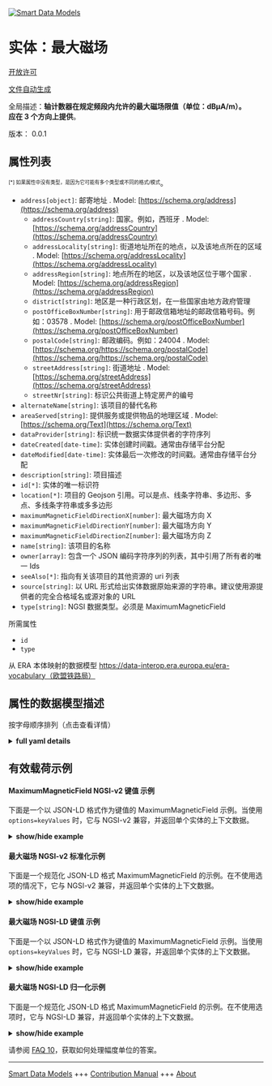 <!-- 10-Header -->    
[![Smart Data Models](https://smartdatamodels.org/wp-content/uploads/2022/01/SmartDataModels_logo.png "Logo")](https://smartdatamodels.org)    
实体：最大磁场    
=======<!-- /10-Header -->    
<!-- 15-License -->    
[开放许可](https://github.com/smart-data-models//dataModel.ERA/blob/master/MaximumMagneticField/LICENSE.md)    
[文件自动生成](https://docs.google.com/presentation/d/e/2PACX-1vTs-Ng5dIAwkg91oTTUdt8ua7woBXhPnwavZ0FxgR8BsAI_Ek3C5q97Nd94HS8KhP-r_quD4H0fgyt3/pub?start=false&loop=false&delayms=3000#slide=id.gb715ace035_0_60)    
<!-- /15-License -->    
<!-- 20-Description -->    
全局描述：**轴计数器在规定频段内允许的最大磁场限值（单位：dBµA/m）。    
应在 3 个方向上提供**。    
版本： 0.0.1    
<!-- /20-Description -->    
<!-- 30-PropertiesList -->    
## 属性列表    
<sup><sub>[*] 如果属性中没有类型，是因为它可能有多个类型或不同的格式/模式</sub></sup>。    
- `address[object]`: 邮寄地址  . Model: [https://schema.org/address](https://schema.org/address)	- `addressCountry[string]`: 国家。例如，西班牙  . Model: [https://schema.org/addressCountry](https://schema.org/addressCountry)    
	- `addressLocality[string]`: 街道地址所在的地点，以及该地点所在的区域  . Model: [https://schema.org/addressLocality](https://schema.org/addressLocality)    
	- `addressRegion[string]`: 地点所在的地区，以及该地区位于哪个国家  . Model: [https://schema.org/addressRegion](https://schema.org/addressRegion)    
	- `district[string]`: 地区是一种行政区划，在一些国家由地方政府管理      
	- `postOfficeBoxNumber[string]`: 用于邮政信箱地址的邮政信箱号码。例如：03578  . Model: [https://schema.org/postOfficeBoxNumber](https://schema.org/postOfficeBoxNumber)    
	- `postalCode[string]`: 邮政编码。例如：24004  . Model: [https://schema.org/https://schema.org/postalCode](https://schema.org/https://schema.org/postalCode)    
	- `streetAddress[string]`: 街道地址  . Model: [https://schema.org/streetAddress](https://schema.org/streetAddress)    
	- `streetNr[string]`: 标识公共街道上特定房产的编号      
- `alternateName[string]`: 该项目的替代名称  - `areaServed[string]`: 提供服务或提供物品的地理区域  . Model: [https://schema.org/Text](https://schema.org/Text)- `dataProvider[string]`: 标识统一数据实体提供者的字符序列  - `dateCreated[date-time]`: 实体创建时间戳。通常由存储平台分配  - `dateModified[date-time]`: 实体最后一次修改的时间戳。通常由存储平台分配  - `description[string]`: 项目描述  - `id[*]`: 实体的唯一标识符  - `location[*]`: 项目的 Geojson 引用。可以是点、线条字符串、多边形、多点、多线条字符串或多多边形  - `maximumMagneticFieldDirectionX[number]`: 最大磁场方向 X  - `maximumMagneticFieldDirectionY[number]`: 最大磁场方向 Y  - `maximumMagneticFieldDirectionZ[number]`: 最大磁场方向 Z  - `name[string]`: 该项目的名称  - `owner[array]`: 包含一个 JSON 编码字符序列的列表，其中引用了所有者的唯一 Ids  - `seeAlso[*]`: 指向有关该项目的其他资源的 uri 列表  - `source[string]`: 以 URL 形式给出实体数据原始来源的字符串。建议使用源提供者的完全合格域名或源对象的 URL  - `type[string]`: NGSI 数据类型。必须是 MaximumMagneticField  <!-- /30-PropertiesList -->    
<!-- 35-RequiredProperties -->    
所需属性    
- `id`  - `type`  <!-- /35-RequiredProperties -->    
<!-- 40-RequiredProperties -->    
从 ERA 本体映射的数据模型 https://data-interop.era.europa.eu/era-vocabulary（欧盟铁路局）    
<!-- /40-RequiredProperties -->    
<!-- 50-DataModelHeader -->    
## 属性的数据模型描述    
按字母顺序排列（点击查看详情）    
<!-- /50-DataModelHeader -->    
<!-- 60-ModelYaml -->    
<details><summary><strong>full yaml details</strong></summary>      
```yaml    
MaximumMagneticField:      
  description: |-      
    The maximum magnetic field limits allowed for axle counters (in dBµA/m) for a defined frequency band.      
    It should be provided in 3 directions.      
  properties:      
    address:      
      description: The mailing address      
      properties:      
        addressCountry:      
          description: 'The country. For example, Spain'      
          type: string      
          x-ngsi:      
            model: https://schema.org/addressCountry      
            type: Property      
        addressLocality:      
          description: 'The locality in which the street address is, and which is in the region'      
          type: string      
          x-ngsi:      
            model: https://schema.org/addressLocality      
            type: Property      
        addressRegion:      
          description: 'The region in which the locality is, and which is in the country'      
          type: string      
          x-ngsi:      
            model: https://schema.org/addressRegion      
            type: Property      
        district:      
          description: 'A district is a type of administrative division that, in some countries, is managed by the local government'      
          type: string      
          x-ngsi:      
            type: Property      
        postOfficeBoxNumber:      
          description: 'The post office box number for PO box addresses. For example, 03578'      
          type: string      
          x-ngsi:      
            model: https://schema.org/postOfficeBoxNumber      
            type: Property      
        postalCode:      
          description: 'The postal code. For example, 24004'      
          type: string      
          x-ngsi:      
            model: https://schema.org/https://schema.org/postalCode      
            type: Property      
        streetAddress:      
          description: The street address      
          type: string      
          x-ngsi:      
            model: https://schema.org/streetAddress      
            type: Property      
        streetNr:      
          description: Number identifying a specific property on a public street      
          type: string      
          x-ngsi:      
            type: Property      
      type: object      
      x-ngsi:      
        model: https://schema.org/address      
        type: Property      
    alternateName:      
      description: An alternative name for this item      
      type: string      
      x-ngsi:      
        type: Property      
    areaServed:      
      description: The geographic area where a service or offered item is provided      
      type: string      
      x-ngsi:      
        model: https://schema.org/Text      
        type: Property      
    dataProvider:      
      description: A sequence of characters identifying the provider of the harmonised data entity      
      type: string      
      x-ngsi:      
        type: Property      
    dateCreated:      
      description: Entity creation timestamp. This will usually be allocated by the storage platform      
      format: date-time      
      type: string      
      x-ngsi:      
        type: Property      
    dateModified:      
      description: Timestamp of the last modification of the entity. This will usually be allocated by the storage platform      
      format: date-time      
      type: string      
      x-ngsi:      
        type: Property      
    description:      
      description: A description of this item      
      type: string      
      x-ngsi:      
        type: Property      
    id:      
      anyOf:      
        - description: Identifier format of any NGSI entity      
          maxLength: 256      
          minLength: 1      
          pattern: ^[\w\-\.\{\}\$\+\*\[\]`|~^@!,:\\]+$      
          type: string      
          x-ngsi:      
            type: Property      
        - description: Identifier format of any NGSI entity      
          format: uri      
          type: string      
          x-ngsi:      
            type: Property      
      description: Unique identifier of the entity      
      x-ngsi:      
        type: Property      
    location:      
      description: 'Geojson reference to the item. It can be Point, LineString, Polygon, MultiPoint, MultiLineString or MultiPolygon'      
      oneOf:      
        - description: Geojson reference to the item. Point      
          properties:      
            bbox:      
              items:      
                type: number      
              minItems: 4      
              type: array      
            coordinates:      
              items:      
                type: number      
              minItems: 2      
              type: array      
            type:      
              enum:      
                - Point      
              type: string      
          required:      
            - type      
            - coordinates      
          title: GeoJSON Point      
          type: object      
          x-ngsi:      
            type: GeoProperty      
        - description: Geojson reference to the item. LineString      
          properties:      
            bbox:      
              items:      
                type: number      
              minItems: 4      
              type: array      
            coordinates:      
              items:      
                items:      
                  type: number      
                minItems: 2      
                type: array      
              minItems: 2      
              type: array      
            type:      
              enum:      
                - LineString      
              type: string      
          required:      
            - type      
            - coordinates      
          title: GeoJSON LineString      
          type: object      
          x-ngsi:      
            type: GeoProperty      
        - description: Geojson reference to the item. Polygon      
          properties:      
            bbox:      
              items:      
                type: number      
              minItems: 4      
              type: array      
            coordinates:      
              items:      
                items:      
                  items:      
                    type: number      
                  minItems: 2      
                  type: array      
                minItems: 4      
                type: array      
              type: array      
            type:      
              enum:      
                - Polygon      
              type: string      
          required:      
            - type      
            - coordinates      
          title: GeoJSON Polygon      
          type: object      
          x-ngsi:      
            type: GeoProperty      
        - description: Geojson reference to the item. MultiPoint      
          properties:      
            bbox:      
              items:      
                type: number      
              minItems: 4      
              type: array      
            coordinates:      
              items:      
                items:      
                  type: number      
                minItems: 2      
                type: array      
              type: array      
            type:      
              enum:      
                - MultiPoint      
              type: string      
          required:      
            - type      
            - coordinates      
          title: GeoJSON MultiPoint      
          type: object      
          x-ngsi:      
            type: GeoProperty      
        - description: Geojson reference to the item. MultiLineString      
          properties:      
            bbox:      
              items:      
                type: number      
              minItems: 4      
              type: array      
            coordinates:      
              items:      
                items:      
                  items:      
                    type: number      
                  minItems: 2      
                  type: array      
                minItems: 2      
                type: array      
              type: array      
            type:      
              enum:      
                - MultiLineString      
              type: string      
          required:      
            - type      
            - coordinates      
          title: GeoJSON MultiLineString      
          type: object      
          x-ngsi:      
            type: GeoProperty      
        - description: Geojson reference to the item. MultiLineString      
          properties:      
            bbox:      
              items:      
                type: number      
              minItems: 4      
              type: array      
            coordinates:      
              items:      
                items:      
                  items:      
                    items:      
                      type: number      
                    minItems: 2      
                    type: array      
                  minItems: 4      
                  type: array      
                type: array      
              type: array      
            type:      
              enum:      
                - MultiPolygon      
              type: string      
          required:      
            - type      
            - coordinates      
          title: GeoJSON MultiPolygon      
          type: object      
          x-ngsi:      
            type: GeoProperty      
      x-ngsi:      
        type: GeoProperty      
    maximumMagneticFieldDirectionX:      
      description: Maximum magnetic field direction X      
      type: number      
      x-ngsi:      
        type: Property      
    maximumMagneticFieldDirectionY:      
      description: Maximum magnetic field direction Y      
      type: number      
      x-ngsi:      
        type: Property      
    maximumMagneticFieldDirectionZ:      
      description: Maximum magnetic field direction Z      
      type: number      
      x-ngsi:      
        type: Property      
    name:      
      description: The name of this item      
      type: string      
      x-ngsi:      
        type: Property      
    owner:      
      description: A List containing a JSON encoded sequence of characters referencing the unique Ids of the owner(s)      
      items:      
        anyOf:      
          - description: Identifier format of any NGSI entity      
            maxLength: 256      
            minLength: 1      
            pattern: ^[\w\-\.\{\}\$\+\*\[\]`|~^@!,:\\]+$      
            type: string      
            x-ngsi:      
              type: Property      
          - description: Identifier format of any NGSI entity      
            format: uri      
            type: string      
            x-ngsi:      
              type: Property      
        description: Unique identifier of the entity      
        x-ngsi:      
          type: Property      
      type: array      
      x-ngsi:      
        type: Property      
    seeAlso:      
      description: list of uri pointing to additional resources about the item      
      oneOf:      
        - items:      
            format: uri      
            type: string      
          minItems: 1      
          type: array      
        - format: uri      
          type: string      
      x-ngsi:      
        type: Property      
    source:      
      description: 'A sequence of characters giving the original source of the entity data as a URL. Recommended to be the fully qualified domain name of the source provider, or the URL to the source object'      
      type: string      
      x-ngsi:      
        type: Property      
    type:      
      description: NGSI data type. It has to be MaximumMagneticField      
      enum:      
        - MaximumMagneticField      
      type: string      
      x-ngsi:      
        type: Property      
  required:      
    - id      
    - type      
  type: object      
  x-derived-from: http://data.europa.eu/949/MaximumMagneticField      
  x-disclaimer: 'Redistribution and use in source and binary forms, with or without modification, are permitted  provided that the license conditions are met. Copyleft (c) 2023 Contributors to Smart Data Models Program'      
  x-license-url: https://github.com/smart-data-models/dataModel.ERA/blob/master/MaximumMagneticField/LICENSE.md      
  x-model-schema: https://smart-data-models.github.io/dataModel.ERA/Certificate/schema.json      
  x-model-tags: 'ERA vocabulary, railway, train'      
  x-version: 0.0.1      
```    
</details>      
<!-- /60-ModelYaml -->    
<!-- 70-MiddleNotes -->    
<!-- /70-MiddleNotes -->    
<!-- 80-Examples -->    
## 有效载荷示例    
#### MaximumMagneticField NGSI-v2 键值 示例    
下面是一个以 JSON-LD 格式作为键值的 MaximumMagneticField 示例。当使用 `options=keyValues` 时，它与 NGSI-v2 兼容，并返回单个实体的上下文数据。    
<details><summary><strong>show/hide example</strong></summary>      
```json  
{  
  "id": "urn:ngsi-ld:MaximumMagneticField:id:RBVW:96380852",  
  "dateCreated": "1992-07-01T01:29:02Z",  
  "dateModified": "2022-07-21T07:13:50Z",  
  "source": "Method modern phone whatever thing. Discussion example your dog fund serv",  
  "name": "Nothing church tonight church do",  
  "alternateName": "Near second chance respond energy. Within try notice oil. Almost either worker school game list improve.",  
  "description": "Difficu",  
  "dataProvider": "Protect relationship almost movie hand when. End foot woman military appear manage meet long. Threat r",  
  "owner": [  
    "urn:ngsi-ld:MaximumMagneticField:items:VXOI:93063711",  
    "urn:ngsi-ld:MaximumMagneticField:items:YGLS:61846331"  
  ],  
  "seeAlso": [  
    "urn:ngsi-ld:MaximumMagneticField:items:LSEW:60720157"  
  ],  
  "location": {  
    "type": "Point",  
    "coordinates": [  
      12.1959295,  
      -80.960856  
    ]  
  },  
  "address": {  
    "streetAddress": "Number nature rock important pull. Much concern up certainly p",  
    "addressLocality": "Region may realize sign my. Wester",  
    "addressRegion": "Project resource recent require bank sell. Similar finish audience end.",  
    "addressCountry": "Experience institution case officer. Window section area information. College or sport charge remember thing give.",  
    "postalCode": "Season check including hard light skill. Firm town nice. Letter",  
    "postOfficeBoxNumber": "Fire gun push somebody concern pretty away what. Bit hotel say discuss. Small similar common whether painting stock.",  
    "streetNr": "Series baby such probably cell court. Pretty value still sit chance party. Dra",  
    "district": "Allow site finally evidence green."  
  },  
  "areaServed": "Employee they catch fight suggest. Executive positive eight piece.",  
  "type": "MaximumMagneticField",  
  "maximumMagneticFieldDirectionX": 864,  
  "maximumMagneticFieldDirectionY": 864,  
  "maximumMagneticFieldDirectionZ": 864,  
  "context": [  
    "https://raw.githubusercontent.com/smart-data-models/dataModel.ERA/master/context.jsonld"  
  ]  
}  
```  
</details>    
#### 最大磁场 NGSI-v2 标准化示例    
下面是一个规范化 JSON-LD 格式 MaximumMagneticField 的示例。在不使用选项的情况下，它与 NGSI-v2 兼容，并返回单个实体的上下文数据。    
<details><summary><strong>show/hide example</strong></summary>      
```json  
{  
  "id": "urn:ngsi-ld:MaximumMagneticField:id:RBVW:96380852",  
  "dateCreated": {  
    "type": "DateTime",  
    "value": "1992-07-01T01:29:02Z"  
  },  
  "dateModified": {  
    "type": "DateTime",  
    "value": "2022-07-21T07:13:50Z"  
  },  
  "source": {  
    "type": "Text",  
    "value": "Method modern phone whatever thing. Discussion example your dog fund serv"  
  },  
  "name": {  
    "type": "Text",  
    "value": "Nothing church tonight church do"  
  },  
  "alternateName": {  
    "type": "Text",  
    "value": "Near second chance respond energy. Within try notice oil. Almost either worker school game list improve."  
  },  
  "description": {  
    "type": "Text",  
    "value": "Difficu"  
  },  
  "dataProvider": {  
    "type": "Text",  
    "value": "Protect relationship almost movie hand when. End foot woman military appear manage meet long. Threat r"  
  },  
  "owner": {  
    "type": "StructuredValue",  
    "value": [  
      "urn:ngsi-ld:MaximumMagneticField:items:VXOI:93063711",  
      "urn:ngsi-ld:MaximumMagneticField:items:YGLS:61846331"  
    ]  
  },  
  "seeAlso": {  
    "type": "StructuredValue",  
    "value": [  
      "urn:ngsi-ld:MaximumMagneticField:items:LSEW:60720157"  
    ]  
  },  
  "location": {  
    "type": "geo:json",  
    "value": {  
      "type": "Point",  
      "coordinates": [  
        12.1959295,  
        -80.960856  
      ]  
    }  
  },  
  "address": {  
    "type": "StructuredValue",  
    "value": {  
      "streetAddress": "Number nature rock important pull. Much concern up certainly p",  
      "addressLocality": "Region may realize sign my. Wester",  
      "addressRegion": "Project resource recent require bank sell. Similar finish audience end.",  
      "addressCountry": "Experience institution case officer. Window section area information. College or sport charge remember thing give.",  
      "postalCode": "Season check including hard light skill. Firm town nice. Letter",  
      "postOfficeBoxNumber": "Fire gun push somebody concern pretty away what. Bit hotel say discuss. Small similar common whether painting stock.",  
      "streetNr": "Series baby such probably cell court. Pretty value still sit chance party. Dra",  
      "district": "Allow site finally evidence green."  
    }  
  },  
  "areaServed": {  
    "type": "Text",  
    "value": "Employee they catch fight suggest. Executive positive eight piece."  
  },  
  "type": "MaximumMagneticField",  
  "maximumMagneticFieldDirectionX": {  
    "type": "Number",  
    "value": 864  
  },  
  "maximumMagneticFieldDirectionY": {  
    "type": "Number",  
    "value": 864  
  },  
  "maximumMagneticFieldDirectionZ": {  
    "type": "Number",  
    "value": 864  
  },  
  "context": {  
    "type": "StructuredValue",  
    "value": [  
      "https://raw.githubusercontent.com/smart-data-models/dataModel.ERA/master/context.jsonld"  
    ]  
  }  
}  
```  
</details>    
#### 最大磁场 NGSI-LD 键值 示例    
下面是一个以 JSON-LD 格式作为键值的 MaximumMagneticField 示例。当使用 `options=keyValues` 时，它与 NGSI-LD 兼容，并返回单个实体的上下文数据。    
<details><summary><strong>show/hide example</strong></summary>      
```json  
{  
  "id": "urn:ngsi-ld:MaximumMagneticField:id:RBVW:96380852",  
  "dateCreated": "1992-07-01T01:29:02Z",  
  "dateModified": "2022-07-21T07:13:50Z",  
  "source": "Method modern phone whatever thing. Discussion example your dog fund serv",  
  "name": "Nothing church tonight church do",  
  "alternateName": "Near second chance respond energy. Within try notice oil. Almost either worker school game list improve.",  
  "description": "Difficu",  
  "dataProvider": "Protect relationship almost movie hand when. End foot woman military appear manage meet long. Threat r",  
  "owner": [  
    "urn:ngsi-ld:MaximumMagneticField:items:VXOI:93063711",  
    "urn:ngsi-ld:MaximumMagneticField:items:YGLS:61846331"  
  ],  
  "seeAlso": [  
    "urn:ngsi-ld:MaximumMagneticField:items:LSEW:60720157"  
  ],  
  "location": {  
    "type": "Point",  
    "coordinates": [  
      12.1959295,  
      -80.960856  
    ]  
  },  
  "address": {  
    "streetAddress": "Number nature rock important pull. Much concern up certainly p",  
    "addressLocality": "Region may realize sign my. Wester",  
    "addressRegion": "Project resource recent require bank sell. Similar finish audience end.",  
    "addressCountry": "Experience institution case officer. Window section area information. College or sport charge remember thing give.",  
    "postalCode": "Season check including hard light skill. Firm town nice. Letter",  
    "postOfficeBoxNumber": "Fire gun push somebody concern pretty away what. Bit hotel say discuss. Small similar common whether painting stock.",  
    "streetNr": "Series baby such probably cell court. Pretty value still sit chance party. Dra",  
    "district": "Allow site finally evidence green."  
  },  
  "areaServed": "Employee they catch fight suggest. Executive positive eight piece.",  
  "type": "MaximumMagneticField",  
  "maximumMagneticFieldDirectionX": 864,  
  "maximumMagneticFieldDirectionY": 864,  
  "maximumMagneticFieldDirectionZ": 864,  
  "@context": [  
    "https://smartdatamodels.org/context.jsonld"  
  ],  
  "context": [  
    "https://raw.githubusercontent.com/smart-data-models/dataModel.ERA/master/context.jsonld"  
  ]  
}  
```  
</details>    
#### 最大磁场 NGSI-LD 归一化示例    
下面是一个规范化 JSON-LD 格式 MaximumMagneticField 的示例。在不使用选项时，它与 NGSI-LD 兼容，并返回单个实体的上下文数据。    
<details><summary><strong>show/hide example</strong></summary>      
```json  
{  
  "id": "urn:ngsi-ld:MaximumMagneticField:id:XYSL:59916457",  
  "dateCreated": {  
    "type": "Property",  
    "value": {  
      "@type": "DateTime",  
      "@value": "2011-01-17T00:20:24Z"  
    }  
  },  
  "dateModified": {  
    "type": "Property",  
    "value": {  
      "@type": "DateTime",  
      "@value": "1971-04-03T19:24:25Z"  
    }  
  },  
  "source": {  
    "type": "Property",  
    "value": "Seek material four bed eat foot four cut. Industry medical human yet collection."  
  },  
  "name": {  
    "type": "Property",  
    "value": "Everyone safe interesting eat. Again might live manager. Surf"  
  },  
  "alternateName": {  
    "type": "Property",  
    "value": "Here people p"  
  },  
  "description": {  
    "type": "Property",  
    "value": "Activity treat its in. Also step board might truth small interesting."  
  },  
  "dataProvider": {  
    "type": "Property",  
    "value": "Article care radio win program responsibility water. South expect yard past most team. Raise population since meet between set."  
  },  
  "owner": {  
    "type": "Property",  
    "value": [  
      "urn:ngsi-ld:MaximumMagneticField:items:QGWL:53478074",  
      "urn:ngsi-ld:MaximumMagneticField:items:IBUO:48085735"  
    ]  
  },  
  "seeAlso": {  
    "type": "Property",  
    "value": [  
      "urn:ngsi-ld:MaximumMagneticField:items:XXHU:41714471"  
    ]  
  },  
  "location": {  
    "type": "Property",  
    "value": {  
      "type": "Point",  
      "coordinates": [  
        -8.077867,  
        60.671442  
      ]  
    }  
  },  
  "address": {  
    "type": "Property",  
    "value": {  
      "streetAddress": "West trial language field. Stock high senior success go whole.",  
      "addressLocality": "Community catch mission perhaps especially option degree. Create option part not return draw identify art. Success relate series according.",  
      "addressRegion": "List successful a during loss nor. Conference hit well far f",  
      "addressCountry": "Our seem scientist. Hot group true design season crime. Far safe miss doctor.",  
      "postalCode": "Interesting top success try.",  
      "postOfficeBoxNumber": "Huge foot truth ball. ",  
      "streetNr": "Land need cold question.",  
      "district": "Throughout way floor believe movie. Off police in begin. Whatever heart half or already window."  
    }  
  },  
  "areaServed": {  
    "type": "Property",  
    "value": "Say already life discuss determine heart. Edge someone parent all her down."  
  },  
  "type": "MaximumMagneticField",  
  "maximumMagneticFieldDirectionX": {  
    "type": "Property",  
    "value": 671  
  },  
  "maximumMagneticFieldDirectionY": {  
    "type": "Property",  
    "value": 707  
  },  
  "maximumMagneticFieldDirectionZ": {  
    "type": "Property",  
    "value": 262  
  },  
  "@context": [  
    "https://smartdatamodels.org/context.jsonld"  
  ],  
  "context": [  
    "https://raw.githubusercontent.com/smart-data-models/dataModel.ERA/master/context.jsonld"  
  ]  
}  
```  
</details><!-- /80-Examples -->    
<!-- 90-FooterNotes -->    
<!-- /90-FooterNotes -->    
<!-- 95-Units -->    
请参阅 [FAQ 10](https://smartdatamodels.org/index.php/faqs/)，获取如何处理幅度单位的答案。    
<!-- /95-Units -->    
<!-- 97-LastFooter -->    
---    
[Smart Data Models](https://smartdatamodels.org) +++ [Contribution Manual](https://bit.ly/contribution_manual) +++ [About](https://bit.ly/Introduction_SDM)<!-- /97-LastFooter -->    
